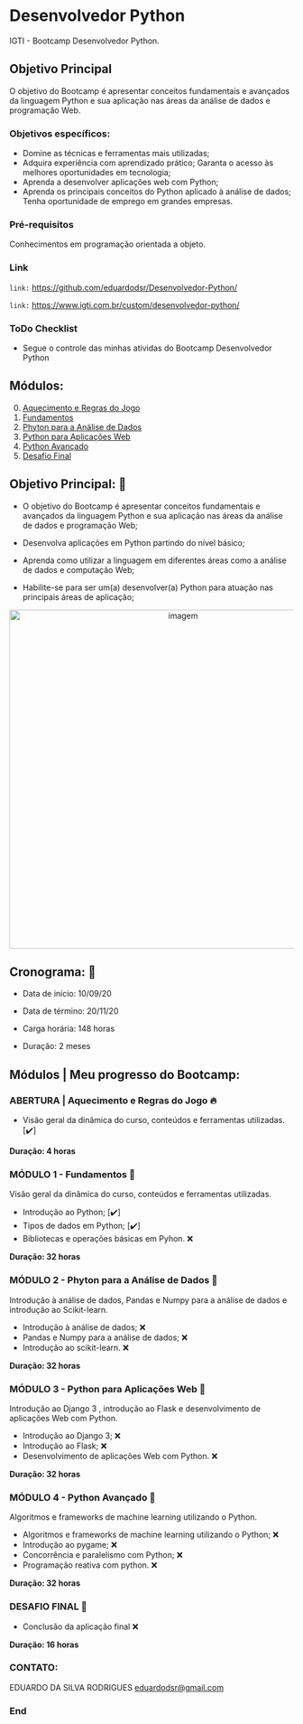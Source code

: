 # Desenvolvedor Python

IGTI - Bootcamp Desenvolvedor Python.

## Objetivo Principal

O objetivo do Bootcamp é apresentar conceitos fundamentais e avançados da linguagem Python e sua aplicação nas áreas da análise de dados e programação Web.

### Objetivos específicos:
- Domine as técnicas e ferramentas mais utilizadas;
- Adquira experiência com aprendizado prático; Garanta o acesso às melhores oportunidades em tecnologia;
- Aprenda a desenvolver aplicações web com Python;
- Aprenda os principais conceitos do Python aplicado à análise de dados; Tenha oportunidade de emprego em grandes empresas.

### Pré-requisitos
Conhecimentos em programação orientada a objeto.

### Link
 
``` link: ```  https://github.com/eduardodsr/Desenvolvedor-Python/

``` link: ```  https://www.igti.com.br/custom/desenvolvedor-python/


### ToDo Checklist
* Segue o controle das minhas atividas do Bootcamp Desenvolvedor Python

 
## Módulos:
                
0. [Aquecimento e Regras do Jogo](https://github.com/eduardodsr/Desenvolvedor-Python)
1. [Fundamentos](https://github.com/eduardodsr/Desenvolvedor-Python)
2. [Phyton para a Análise de Dados](https://github.com/eduardodsr/Desenvolvedor-Python)
3. [Python para Aplicações Web](https://github.com/eduardodsr/Desenvolvedor-Python)
4. [Python Avançado ](https://github.com/eduardodsr/Desenvolvedor-Python)
5. [Desafio Final](https://github.com/eduardodsr/Desenvolvedor-Python)


## Objetivo Principal: 🎯

* O objetivo do Bootcamp é apresentar conceitos fundamentais e avançados da linguagem Python e sua aplicação nas áreas da análise de dados e programação Web;

- Desenvolva aplicações em Python partindo do nível básico;

- Aprenda como utilizar a linguagem em diferentes áreas como a análise de dados e computação Web;

- Habilite-se para ser um(a) desenvolver(a) Python para atuação nas principais áreas de aplicação;


 <p align="center">
  <img src=https://i.imgur.com/K3h3LkI.png?raw=true" alt="imagem" width="600px" />
 </p>
    
    
## Cronograma: :calendar:

- Data de início: 10/09/20

- Data de término: 20/11/20

- Carga horária: 148 horas

- Duração: 2 meses


## Módulos | Meu progresso do Bootcamp:

### ABERTURA | Aquecimento e Regras do Jogo :fire:

* Visão geral da dinâmica do curso, conteúdos e ferramentas utilizadas. [✔️]

**Duração: 4 horas**


### MÓDULO 1 - Fundamentos :green_book:

Visão geral da dinâmica do curso, conteúdos e ferramentas utilizadas.

* Introdução ao Python; [✔️]
* Tipos de dados em Python; [✔️]
* Bibliotecas e operações básicas em Pyhon. :x:

**Duração: 32 horas**


### MÓDULO 2 - Phyton para a Análise de Dados :blue_book:

Introdução à análise de dados, Pandas e Numpy para a análise de dados e introdução ao Scikit-learn.

* Introdução à análise de dados; :x:
* Pandas e Numpy para a análise de dados; :x:
* Introdução ao scikit-learn. :x:

**Duração: 32 horas**


### MÓDULO 3 - Python para Aplicações Web :orange_book:

Introdução ao Django 3 , introdução ao Flask e desenvolvimento de aplicações Web com Python.

*  Introdução ao Django 3; :x:
*  Introdução ao Flask; :x:
*  Desenvolvimento de aplicações Web com Python. :x:

**Duração: 32 horas**


### MÓDULO 4 - Python Avançado :closed_book:

Algoritmos e frameworks de machine learning utilizando o Python.

* Algoritmos e frameworks de machine learning utilizando o Python; :x:
* Introdução ao pygame; :x:
* Concorrência e paralelismo com Python; :x:
* Programação reativa com python. :x:

**Duração: 32 horas**



### DESAFIO FINAL :checkered_flag:

* Conclusão da aplicação final  :x:

**Duração: 16 horas**


### CONTATO:

EDUARDO DA SILVA RODRIGUES
eduardodsr@gmail.com

### End
